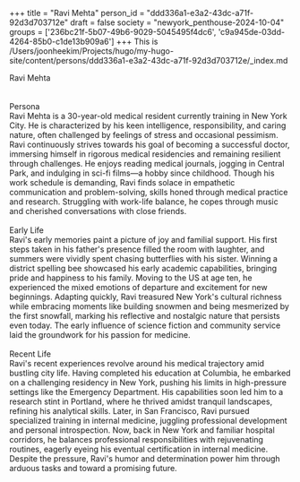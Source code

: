 +++
title = "Ravi Mehta"
person_id = "ddd336a1-e3a2-43dc-a71f-92d3d703712e"
draft = false
society = "newyork_penthouse-2024-10-04"
groups = ['236bc21f-5b07-49b6-9029-5045495f4dc6', 'c9a945de-03dd-4264-85b0-c1de13b909a6']
+++
This is /Users/joonheekim/Projects/hugo/my-hugo-site/content/persons/ddd336a1-e3a2-43dc-a71f-92d3d703712e/_index.md

<div class="h1_right">Ravi Mehta</div><br>
<br>
<div class="h2">Persona</div><div class="plain">Ravi Mehta is a 30-year-old medical resident currently training in New York City. He is characterized by his keen intelligence, responsibility, and caring nature, often challenged by feelings of stress and occasional pessimism. Ravi continuously strives towards his goal of becoming a successful doctor, immersing himself in rigorous medical residencies and remaining resilient through challenges. He enjoys reading medical journals, jogging in Central Park, and indulging in sci-fi films—a hobby since childhood. Though his work schedule is demanding, Ravi finds solace in empathetic communication and problem-solving, skills honed through medical practice and research. Struggling with work-life balance, he copes through music and cherished conversations with close friends.</div><br>
<div class="h2">Early Life</div><div class="plain">Ravi's early memories paint a picture of joy and familial support. His first steps taken in his father's presence filled the room with laughter, and summers were vividly spent chasing butterflies with his sister. Winning a district spelling bee showcased his early academic capabilities, bringing pride and happiness to his family. Moving to the US at age ten, he experienced the mixed emotions of departure and excitement for new beginnings. Adapting quickly, Ravi treasured New York's cultural richness while embracing moments like building snowmen and being mesmerized by the first snowfall, marking his reflective and nostalgic nature that persists even today. The early influence of science fiction and community service laid the groundwork for his passion for medicine.</div><br>
<div class="h2">Recent Life</div><div class="plain">Ravi's recent experiences revolve around his medical trajectory amid bustling city life. Having completed his education at Columbia, he embarked on a challenging residency in New York, pushing his limits in high-pressure settings like the Emergency Department. His capabilities soon led him to a research stint in Portland, where he thrived amidst tranquil landscapes, refining his analytical skills. Later, in San Francisco, Ravi pursued specialized training in internal medicine, juggling professional development and personal introspection. Now, back in New York and familiar hospital corridors, he balances professional responsibilities with rejuvenating routines, eagerly eyeing his eventual certification in internal medicine. Despite the pressure, Ravi's humor and determination power him through arduous tasks and toward a promising future.</div><br>
